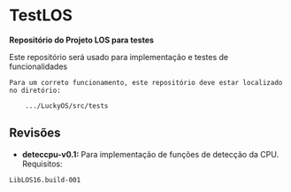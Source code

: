 # TestLOS #
**Repositório do Projeto LOS para testes**

Este repositório será usado para implementação e testes de funcionalidades

```
Para um correto funcionamento, este repositório deve estar localizado no diretório:

	.../LuckyOS/src/tests
```

## Revisões ##

* **deteccpu-v0.1:** Para implementação de funções de detecção da CPU.
Requisitos:

```
LibLOS16.build-001
```

